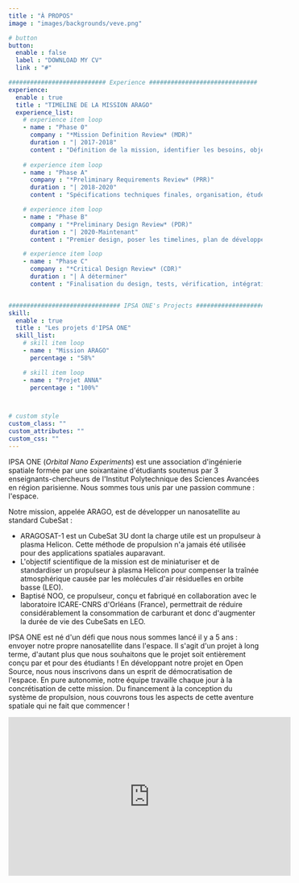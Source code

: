 ```yaml
---
title : "À PROPOS"
image : "images/backgrounds/veve.png"

# button
button:
  enable : false
  label : "DOWNLOAD MY CV"
  link : "#"

########################### Experience ##############################
experience:
  enable : true
  title : "TIMELINE DE LA MISSION ARAGO"
  experience_list:
    # experience item loop
    - name : "Phase 0"
      company : "*Mission Definition Review* (MDR)"
      duration : "| 2017-2018"
      content : "Définition de la mission, identifier les besoins, objectifs scientifiques, début de contraintes."
      
    # experience item loop
    - name : "Phase A"
      company : "*Preliminary Requirements Review* (PRR)"
      duration : "| 2018-2020"
      content : "Spécifications techniques finales, organisation, étude de faisabilité."

    # experience item loop
    - name : "Phase B"
      company : "*Preliminary Design Review* (PDR)"
      duration : "| 2020-Maintenant"
      content : "Premier design, poser les timelines, plan de développement système."

    # experience item loop
    - name : "Phase C"
      company : "*Critical Design Review* (CDR)"
      duration : "| À déterminer"
      content : "Finalisation du design, tests, vérification, intégration."


############################### IPSA ONE's Projects #################################
skill:
  enable : true
  title : "Les projets d'IPSA ONE"
  skill_list:
    # skill item loop
    - name : "Mission ARAGO"
      percentage : "58%"

    # skill item loop
    - name : "Projet ANNA"
      percentage : "100%"



# custom style
custom_class: "" 
custom_attributes: "" 
custom_css: ""
---
```

IPSA ONE (*Orbital Nano Experiments*) est une association d'ingénierie spatiale formée par une soixantaine d'étudiants soutenus par 3 enseignants-chercheurs de l'Institut Polytechnique des Sciences Avancées en région parisienne. Nous sommes tous unis par une passion commune : l'espace. <br>

Notre mission, appelée ARAGO, est de développer un nanosatellite au standard CubeSat :
- ARAGOSAT-1 est un CubeSat 3U dont la charge utile est un propulseur à plasma Helicon. Cette méthode de propulsion n'a jamais été utilisée pour des applications spatiales auparavant. 
- L'objectif scientifique de la mission est de miniaturiser et de standardiser un propulseur à plasma Helicon pour compenser la traînée atmosphérique causée par les molécules d'air résiduelles en orbite basse (LEO). 
- Baptisé NOO, ce propulseur, conçu et fabriqué en collaboration avec le laboratoire ICARE-CNRS d'Orléans (France), permettrait de réduire considérablement la consommation de carburant et donc d'augmenter la durée de vie des CubeSats en LEO.

IPSA ONE est né d'un défi que nous nous sommes lancé il y a 5 ans : envoyer notre propre nanosatellite dans l'espace. Il s'agit d'un projet à long terme, d'autant plus que nous souhaitons que le projet soit entièrement conçu par et pour des étudiants ! En développant notre projet en Open Source, nous nous inscrivons dans un esprit de démocratisation de l'espace. En pure autonomie, notre équipe travaille chaque jour à la concrétisation de cette mission. Du financement à la conception du système de propulsion, nous couvrons tous les aspects de cette aventure spatiale qui ne fait que commencer !

<iframe width="560" height="315" src="https://www.youtube.com/embed/7-9GKp2AmLk" title="YouTube video player" frameborder="0" allow="accelerometer; autoplay; clipboard-write; encrypted-media; gyroscope; picture-in-picture" allowfullscreen></iframe>
